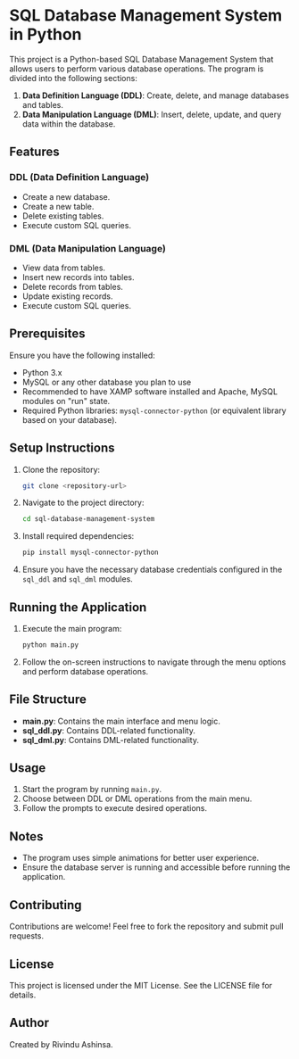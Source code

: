 # SQL Database Management System in Python

This project is a Python-based SQL Database Management System that allows users to perform various database operations. The program is divided into the following sections:

1. **Data Definition Language (DDL)**: Create, delete, and manage databases and tables.
2. **Data Manipulation Language (DML)**: Insert, delete, update, and query data within the database.

## Features

### DDL (Data Definition Language)
- Create a new database.
- Create a new table.
- Delete existing tables.
- Execute custom SQL queries.

### DML (Data Manipulation Language)
- View data from tables.
- Insert new records into tables.
- Delete records from tables.
- Update existing records.
- Execute custom SQL queries.

## Prerequisites

Ensure you have the following installed:
- Python 3.x
- MySQL or any other database you plan to use
- Recommended to have XAMP software installed and Apache, MySQL modules on "run" state.
- Required Python libraries: `mysql-connector-python` (or equivalent library based on your database).

## Setup Instructions

1. Clone the repository:
   ```bash
   git clone <repository-url>
   ```

2. Navigate to the project directory:
   ```bash
   cd sql-database-management-system
   ```

3. Install required dependencies:
   ```bash
   pip install mysql-connector-python
   ```

4. Ensure you have the necessary database credentials configured in the `sql_ddl` and `sql_dml` modules.

## Running the Application

1. Execute the main program:
   ```bash
   python main.py
   ```
2. Follow the on-screen instructions to navigate through the menu options and perform database operations.

## File Structure

- **main.py**: Contains the main interface and menu logic.
- **sql_ddl.py**: Contains DDL-related functionality.
- **sql_dml.py**: Contains DML-related functionality.

## Usage

1. Start the program by running `main.py`.
2. Choose between DDL or DML operations from the main menu.
3. Follow the prompts to execute desired operations.

## Notes

- The program uses simple animations for better user experience.
- Ensure the database server is running and accessible before running the application.

## Contributing

Contributions are welcome! Feel free to fork the repository and submit pull requests.

## License

This project is licensed under the MIT License. See the LICENSE file for details.

## Author

Created by Rivindu Ashinsa.

